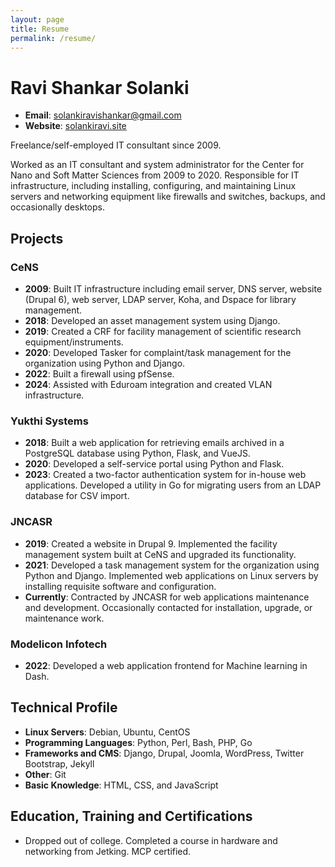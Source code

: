 ```yaml
---
layout: page
title: Resume
permalink: /resume/
---
```


# Ravi Shankar Solanki

- **Email**: [solankiravishankar@gmail.com](mailto:solankiravishankar@gmail.com)
- **Website**: [solankiravi.site](http://solankiravi.site)

Freelance/self-employed IT consultant since 2009.

Worked as an IT consultant and system administrator for the Center for Nano and Soft Matter Sciences from 2009 to 2020. Responsible for IT infrastructure, including installing, configuring, and maintaining Linux servers and networking equipment like firewalls and switches, backups, and occasionally desktops.

## Projects

### CeNS
- **2009**: Built IT infrastructure including email server, DNS server, website (Drupal 6), web server, LDAP server, Koha, and Dspace for library management.
- **2018**: Developed an asset management system using Django.
- **2019**: Created a CRF for facility management of scientific research equipment/instruments.
- **2020**: Developed Tasker for complaint/task management for the organization using Python and Django.
- **2022**: Built a firewall using pfSense.
- **2024**: Assisted with Eduroam integration and created VLAN infrastructure.

### Yukthi Systems
- **2018**: Built a web application for retrieving emails archived in a PostgreSQL database using Python, Flask, and VueJS.
- **2020**: Developed a self-service portal using Python and Flask.
- **2023**: Created a two-factor authentication system for in-house web applications. Developed a utility in Go for migrating users from an LDAP database for CSV import.

### JNCASR
- **2019**: Created a website in Drupal 9. Implemented the facility management system built at CeNS and upgraded its functionality.
- **2021**: Developed a task management system for the organization using Python and Django. Implemented web applications on Linux servers by installing requisite software and configuration.
- **Currently**: Contracted by JNCASR for web applications maintenance and development. Occasionally contacted for installation, upgrade, or maintenance work.

### Modelicon Infotech
- **2022**: Developed a web application frontend for Machine learning in Dash.

## Technical Profile

- **Linux Servers**: Debian, Ubuntu, CentOS
- **Programming Languages**: Python, Perl, Bash, PHP, Go
- **Frameworks and CMS**: Django, Drupal, Joomla, WordPress, Twitter Bootstrap, Jekyll
- **Other**: Git
- **Basic Knowledge**: HTML, CSS, and JavaScript

## Education, Training and Certifications

- Dropped out of college. Completed a course in hardware and networking from Jetking. MCP certified.


